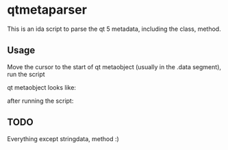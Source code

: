 # qtmetaparser

This is an ida script to parse the qt 5 metadata, including the class, method.

## Usage
Move the cursor to the start of qt metaobject (usually in the .data segment), run the script

qt metaobject looks like:


after running the script:


## TODO
Everything except stringdata, method :)